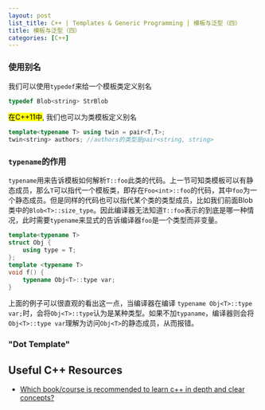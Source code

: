 ```yaml
---
layout: post
list_title: C++ | Templates & Generic Programming | 模板与泛型（四）
title: 模板与泛型（四）
categories: [C++]
---
```


### 使用别名

我们可以使用`typedef`来给一个模板类定义别名

```cpp
typedef Blob<string> StrBlob
```
<mark>在C++11中</mark>, 我们也可以为类模板定义别名

```cpp
template<typename T> using twin = pair<T,T>;
twin<string> authors; //authors的类型是pair<string, string>
```

### `typename`的作用

`typename`用来告诉模板如何解析`T::foo`此类的代码。上一节可知类模板可以有静态成员，那么`T`可以指代一个模板类，即存在`Foo<int>::foo`的代码，其中`foo`为一个静态成员。但是同样的代码也可以指代某个类的类型成员，比如我们前面Blob类中的`Blob<T>::size_type`。因此编译器无法知道`T::foo`表示的到底是哪一种情况，此时需要`typename`来显式的告诉编译器`foo`是一个类型而非变量。

```cpp
template<typename T>
struct Obj {
    using type = T;
};
template <typename T>
void f() {
    typename Obj<T>::type var;
}
```
 上面的例子可以很直观的看出这一点，当编译器在编译 `typename Obj<T>::type var;`时，会将`Obj<T>::type`认为是某种类型。如果不加`typaname`，编译器则会将`Obj<T>::type var`理解为访问`Obj<T>`的静态成员，从而报错。

 ### "Dot Template"

 

 

## Useful C++ Resources

- [Which book/course is recommended to learn c++ in depth and clear concepts?](https://www.quora.com/Which-book-course-is-recommended-to-learn-c++-in-depth-and-clear-concepts)
